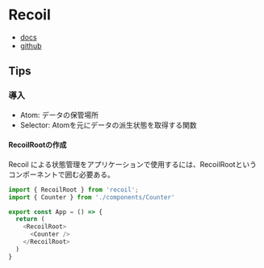 # Recoil

- [docs](https://recoiljs.org/)
- [github](https://github.com/facebookexperimental/Recoil)

## Tips

### 導入
- Atom: データの保管場所
- Selector: Atomを元にデータの派生状態を取得する関数

#### RecoilRootの作成
Recoil による状態管理をアプリケーションで使用するには、RecoilRootというコンポーネントで囲む必要ある。
```ts
import { RecoilRoot } from 'recoil';
import { Counter } from './components/Counter'

export const App = () => {
  return (
    <RecoilRoot>
      <Counter />
    </RecoilRoot>
  )
}
```